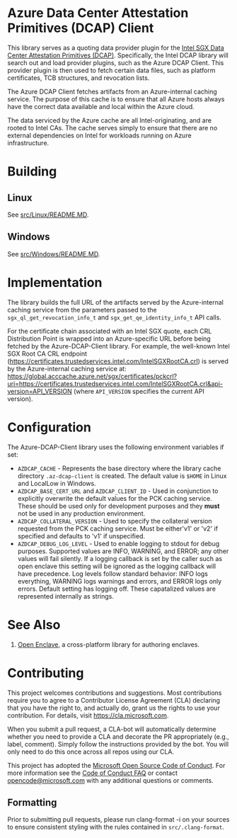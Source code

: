 # Azure Data Center Attestation Primitives (DCAP) Client



This library serves as a quoting data provider plugin for the
[Intel SGX Data Center Attestation Primitives (DCAP)](https://github.com/intel/SGXDataCenterAttestationPrimitives).
Specifically, the Intel DCAP library will search out and load provider plugins, such as the Azure DCAP
Client. This provider plugin is then used to fetch certain data files, such as platform certificates,
TCB structures, and revocation lists.

The Azure DCAP Client fetches artifacts from an Azure-internal caching service. The purpose of this
cache is to ensure that all Azure hosts always have the correct data available and local within
the Azure cloud.

The data serviced by the Azure cache are all Intel-originating, and are rooted to Intel CAs. The
cache serves simply to ensure that there are no external dependencies on Intel for workloads running
on Azure infrastructure.

# Building

## Linux

See [src/Linux/README.MD](src/Linux/README.MD).

## Windows

See [src/Windows/README.MD](src/Windows/README.MD).

# Implementation

The library builds the full URL of the artifacts served by the Azure-internal caching service from the parameters passed to the `sgx_ql_get_revocation_info_t` and `sgx_get_qe_identity_info_t` API calls. 

For the certificate chain associated with an Intel SGX quote, each CRL Distribution Point is wrapped into an Azure-specific URL before being fetched by the Azure-DCAP-Client library. For example, the well-known Intel SGX Root CA CRL endpoint (https://certificates.trustedservices.intel.com/IntelSGXRootCA.crl) is served by the Azure-internal caching service at: https://global.acccache.azure.net/sgx/certificates/pckcrl?uri=https://certificates.trustedservices.intel.com/IntelSGXRootCA.crl&api-version=API_VERSION (where `API_VERSION` specifies the current API version).

# Configuration

The Azure-DCAP-Client library uses the following environment variables if set:

* `AZDCAP_CACHE` - Represents the base directory where the library cache directory `.az-dcap-client` is created. The default value is `$HOME` in Linux and LocalLow in Windows.
* `AZDCAP_BASE_CERT_URL` and `AZDCAP_CLIENT_ID` - Used in conjunction to explicitly overwrite the default values for the PCK caching service. These should be used only for development purposes and they **must** not be used in any production environment.
* `AZDCAP_COLLATERAL_VERSION` - Used to specify the collateral version requested from the PCK caching service. Must be either'v1' or 'v2' if specified and defaults to 'v1' if unspecified.
* `AZDCAP_DEBUG_LOG_LEVEL` - Used to enable logging to stdout for debug purposes. Supported values are INFO, WARNING, and ERROR; any other values will fail silently. If a logging callback is set by the caller such as open enclave this setting will be ignored as the logging callback will have precedence. Log levels follow standard behavior: INFO logs everything, WARNING logs warnings and errors, and ERROR logs only errors. Default setting has logging off. These capatalized values are represented internally as strings.

# See Also

1. [Open Enclave](https://github.com/Microsoft/openenclave), a cross-platform library for authoring
   enclaves.

# Contributing

This project welcomes contributions and suggestions.  Most contributions require you to agree to a
Contributor License Agreement (CLA) declaring that you have the right to, and actually do, grant us
the rights to use your contribution. For details, visit https://cla.microsoft.com.

When you submit a pull request, a CLA-bot will automatically determine whether you need to provide
a CLA and decorate the PR appropriately (e.g., label, comment). Simply follow the instructions
provided by the bot. You will only need to do this once across all repos using our CLA.

This project has adopted the [Microsoft Open Source Code of Conduct](https://opensource.microsoft.com/codeofconduct/).
For more information see the [Code of Conduct FAQ](https://opensource.microsoft.com/codeofconduct/faq/) or
contact [opencode@microsoft.com](mailto:opencode@microsoft.com) with any additional questions or comments.

## Formatting

Prior to submitting pull requests, please run clang-format -i on your sources to ensure consistent
styling with the rules contained in `src/.clang-format`.
